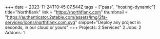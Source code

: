 +++
date = 2023-11-24T10:45:07.544Z
tags = ["paas", "hosting-dynamic"]
title="Northflank"
link = "https://northflank.com"
thumbnail = "https://authenticator.2stable.com/assets/img/2fa-services/Icons/northflank.com.svg"
snippet="Deploy any project in seconds, in our cloud or yours"
+++
Projects: 2
Services" 2
Jobs: 2
Addons: 1
